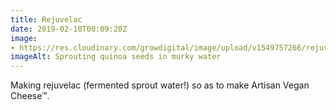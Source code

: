 ```yaml
---
title: Rejuvelac
date: 2019-02-10T00:09:20Z
image: 
- https://res.cloudinary.com/growdigital/image/upload/v1549757266/rejuvelac-9FFA1BA6.jpg
imageAlt: Sprouting quinoa seeds in murky water
---
```


Making rejuvelac (fermented sprout water!) so as to make Artisan Vegan Cheese™. 

